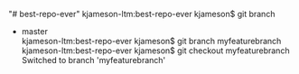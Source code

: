 "# best-repo-ever" 
kjameson-ltm:best-repo-ever kjameson$ git branch 
   * master  
kjameson-ltm:best-repo-ever kjameson$ git branch myfeaturebranch 
kjameson-ltm:best-repo-ever kjameson$ git checkout myfeaturebranch 
  Switched to branch 'myfeaturebranch'
